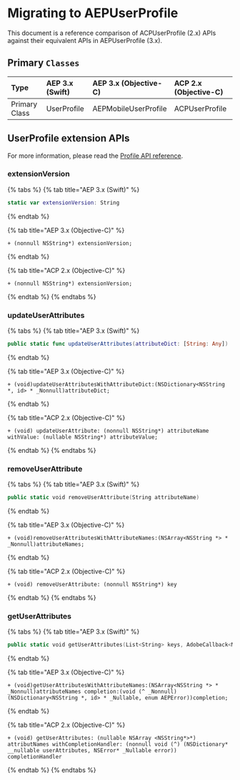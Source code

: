 # Migrating to AEPUserProfile

This document is a reference comparison of ACPUserProfile (2.x) APIs against their equivalent APIs in AEPUserProfile (3.x).

## Primary `Classes`

| Type | AEP 3.x (Swift) | AEP 3.x (Objective-C) | ACP 2.x (Objective-C) |
| :--- | :--- | :--- | :--- |
| Primary Class | UserProfile | AEPMobileUserProfile | ACPUserProfile |

## UserProfile extension APIs

For more information, please read the [Profile API reference](https://aep-sdks.gitbook.io/docs/foundation-extensions/profile/profile-api-references).

### extensionVersion

{% tabs %}
{% tab title="AEP 3.x (Swift)" %}
```swift
static var extensionVersion: String
```
{% endtab %}

{% tab title="AEP 3.x (Objective-C)" %}
```text
+ (nonnull NSString*) extensionVersion;
```
{% endtab %}

{% tab title="ACP 2.x (Objective-C)" %}
```text
+ (nonnull NSString*) extensionVersion;
```
{% endtab %}
{% endtabs %}

### updateUserAttributes

{% tabs %}
{% tab title="AEP 3.x (Swift)" %}
```swift
public static func updateUserAttributes(attributeDict: [String: Any])
```
{% endtab %}

{% tab title="AEP 3.x (Objective-C)" %}
```text
+ (void)updateUserAttributesWithAttributeDict:(NSDictionary<NSString *, id> * _Nonnull)attributeDict;
```
{% endtab %}

{% tab title="ACP 2.x (Objective-C)" %}
```text
+ (void) updateUserAttribute: (nonnull NSString*) attributeName withValue: (nullable NSString*) attributeValue;
```
{% endtab %}
{% endtabs %}

### removeUserAttribute

{% tabs %}
{% tab title="AEP 3.x (Swift)" %}
```swift
public static void removeUserAttribute(String attributeName)
```
{% endtab %}

{% tab title="AEP 3.x (Objective-C)" %}
```text
+ (void)removeUserAttributesWithAttributeNames:(NSArray<NSString *> * _Nonnull)attributeNames;
```
{% endtab %}

{% tab title="ACP 2.x (Objective-C)" %}
```text
+ (void) removeUserAttribute: (nonnull NSString*) key
```
{% endtab %}
{% endtabs %}

### getUserAttributes

{% tabs %}
{% tab title="AEP 3.x (Swift)" %}
```swift
public static void getUserAttributes(List<String> keys, AdobeCallback<Map<String, Object>> callback)
```
{% endtab %}

{% tab title="AEP 3.x (Objective-C)" %}
```text
+ (void)getUserAttributesWithAttributeNames:(NSArray<NSString *> * _Nonnull)attributeNames completion:(void (^ _Nonnull)(NSDictionary<NSString *, id> * _Nullable, enum AEPError))completion;
```
{% endtab %}

{% tab title="ACP 2.x (Objective-C)" %}
```text
+ (void) getUserAttributes: (nullable NSArray <NSString*>*) attributNames withCompletionHandler: (nonnull void (^) (NSDictionary* __nullable userAttributes, NSError* _Nullable error)) completionHandler
```
{% endtab %}
{% endtabs %}

